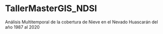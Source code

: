 # TallerMasterGIS_NDSI
Análisis Multitemporal de la cobertura de Nieve en el Nevado Huascarán del año 1987 al 2020
